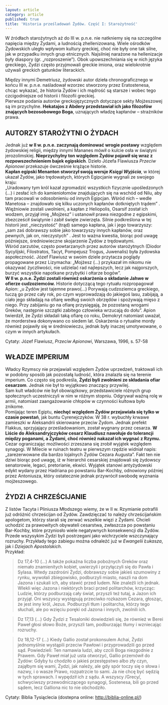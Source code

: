 ```yaml
---
layout: article
category: article
published: true
title: 'Historia prześladowań Żydów. Część I: Starożytność'
---
```

W źródłach starożytnych aż do III w. p.n.e. nie natkniemy się na szczególne napięcia między Żydami, a ludnością zhellenizowaną. Wiele ośrodków Żydowskich uległo wpływom kultury greckiej, choć nie były one tak silne, jak w przypadku innych grup etnicznych. Najsilniej narażone na hellenizacje były diaspory (gr. „rozproszenie”). Obok upowszechniania się w nich języka greckiego, Żydzi często przyjmowali greckie imiona, oraz wielokrotnie używali greckich gatunków literackich.        
<!--more-->   
Między innymi Demetriusz, żydowski autor dzieła chronograficznego w końcu III w. p.n.e. naśladował wzorzec stworzony przez Eratostenesa, chcąc wykazać, że historia Żydów i ich mądrość są starsze i wobec tego czcigodniejsze od historii i filozofii greckiej.     
Pierwsze podania autorów greckojęzycznych dotyczące sekty Mojżeszowej są im przychylne. **Hekatajos z Abdery przedstawiał ich jako filozofów znających bezosobowego Boga**, uznających władzę kapłanów – strażników prawa.    

## AUTORZY STAROŻYTNI O ŻYDACH
Jednak już **w II w. p.n.e. zaczynają dominować wrogie postawy** względem żydowskiej religii, między innymi Mananes mówił o kulcie osła w świątyni jerozolimskiej. **Nieprzychylny ton względem Żydów pojawił się wraz z rozpowszechnieniem bajek egipskich**. Dzieło Józefa Flawiusza _Przeciw Apionowi_ przekazuje ówcześnie krążące historie.       
**Kapłan egipski Menanton stworzył swoją wersje _Księgi Wyjścia_**, w której ukazał Żydów, jako trędowatych, których Egipcjanie wygnali ze swojego kraju:    
„Uradowany tym król kazał zgromadzić wszystkich fizycznie upośledzonych (…) i zesłać ich do kamieniołomów znajdujących się na wschód od Nilu, aby tam pracowali w odosobnieniu od innych Egipcjan. Wśród nich – wedle Manetosa – znajdowało się kilku uczonych kapłanów dotkniętych trądem” .         
Więźniowie zostali uwolnieni, a kapłan z Heliopolis, Osarsif został ich wodzem, przyjął imię „Mojżesz” i ustanowił prawa niezgodne z egipskimi, zbezcześcił świątynie i zabił święte zwierzęta. Silnie podkreślona w tej historii jest „nieczystość” (trąd) samego kapłana, jak i jego towarzyszy: „sam zaś dobrawszy sobie jako towarzyszy innych kapłanów, oraz pewnych, jak on, nieczystych” . Jest to ważna kwestia, biorąc pod uwagę późniejsze, średniowieczne skojarzenie Żydów z trędowatymi.         
Wśród zarzutów, często powtarzanych przez autorów starożytnych (Diodor Sycylijski, Filostratos, Tacyt, Pompejusz Trogus, Juwenalis) była żydowska aspołeczność. Józef Flawiusz w swoim dziele przytacza poglądy propagowane przez Lizymacha: „Mojżesz (...) przykazał im nikomu nie okazywać życzliwości, nie udzielać rad najlepszych, lecz jak najgorszych, burzyć wszystkie napotkane przybytki i ołtarze bogów”.          
**W II w. p.n.e. Żydzi zostali również oskarżenia o składanie Jahwe w ofierze cudzoziemców.** Historie dotyczącą tego rytuału rozpropagował Apion: „u Żydów jest tajemne prawo(…) Porywają cudzoziemca greckiego, tuczą go przez cały rok, po czym wyprowadzają do jakiegoś lasu, zabijają, a ciało jego składają na ofiarę według swoich obrzędów i spożywają mięso z niego. Przy zabijaniu go na ofiarę przysięgają, że pozostaną wrogami Greków, następnie szczątki zabitego człowieka wrzucają do dołu”. Apion twierdził, że Żydzi składali taką ofiarę co roku, Demokryt natomiast uważał, że morderstwa dokonywano co siedem lat.       Oskarżenia o rytualne mordy również pojawiły się w średniowieczu, jednak były inaczej umotywowane, o czym w innych artykułach.       

Cytaty: Józef Flawiusz, _Przeciw Apionowi_, Warszawa, 1996, s. 57-58 

## WŁADZE IMPERIUM
Władcy Rzymscy nie przejawiali względem Żydów uprzedzeń, traktowali ich w podobny sposób jak pozostałą ludność, która znalazła się na terenie imperium. Co często się podkreśla, **Żydzi byli zwolnieni ze składania ofiar cesarzom**. Jednak nie był to wyjątkowo znaczący przywilej.       
Sam kult władców nie był obowiązkowy, przedstawiciele różnych grup społecznych uczestniczyli w nim w różnym stopniu. Odgrywał ważną rolę w armii, natomiast zaangażowanie chłopów w czynności kultowa było znikome.      
Pomijając teren Egiptu, **niechęć względem Żydów przejawiała się tylko w czasie powstań**, jak buntu Cyrenejczyków. W 38 r. wybuchły krwawe zamieszki w Aleksandrii skierowane przeciw Żydom. Jednak prefekt Flakkus, sprzyjający prześladowaniom, został wygnany przez cesarza. **W Liście do Aleksandryjczyków cesarz Klaudiusz nawołuje do tolerancji między poganami, a Żydami, choć również nakazał ich wygnać z Rzymu.** Cezar ograniczając możliwości zrzeszana się zrobił wyjątek względem synagogi. W Milecie w ruinach teatru w pierwszym rzędzie widniał napis: „zarezerwowane dla bardzo lojalnych Żydów Cezara Augusta”. Fakt ten nie dziwi biorąc pod uwagę, iż w hierarchii cesarskiej znajdowali się żydowscy senatorowie, legaci, pretorianie, ekwici. Wyjątek stanowi antyżydowski edykt wydany przez Hadriana po powstaniu Bar-Kochby, odnowiony później przez Antoniusza, który ostatecznie jednak przywrócił swobodę wyznania mojżeszowego.

## ŻYDZI A CHRZEŚCIJANIE
Z listów Tacyta i Pliniusza Młodszego wiemy, że w II w. Rzymianie potrafili już odróżnić chrześcijan od Żydów. Zawdzięczać to należy chrześcijańskim apologetom, którzy starali się zerwać wszelkie więzi z Żydami. Chcieli uchodzić za prawowitych obywateli cesarstwa, zwłaszcza po powstaniu Bar-Kochby, które przyniosło wiele negatywnych konsekwencji dla Żydów. Przede wszysykim Żydzi byli postrzegani jako wichrzyciele wszczynający rozruchy.     Przykłady tego zabiegu można odnaleźć już w _Ewangelii Łukasza_, jak i _Dziejach Apostolskich_.      
Przykład:       
> Dz 17,4-10 (…) A także pokaźna liczba pobożnych Greków oraz niemało znamienitych kobiet, uwierzyli i przyłączyli się do Pawła i Sylasa. Wtedy zazdrośni Żydzi, dobrawszy sobie jakieś szumowiny z rynku, wywołali zbiegowisko, podburzyli miasto, naszli na dom Jazona i szukali ich, aby stawić przed ludem. Nie znaleźli ich jednak. Wlekli więc Jazona i niektórych braci przed politarchów, krzycząc: Ludzie, którzy podburzają cały świat, przyszli też tutaj, a Jazon ich przyjął. Oni wszyscy występują przeciwko rozkazom Cezara, głosząc, że jest inny król, Jezus. Podburzyli tłum i politarcha, którzy tego słuchali, ale po wzięciu poręki od Jazona i innych, zwolnili ich.

> Dz 17,13 (...) Gdy Żydzi z Tesaloniki dowiedzieli się, że również w Berei Paweł głosi słowo Boże, przyszli tam, podburzając tłumy i wzniecając rozruchy.

> Dz 18,12-17 (...) Kiedy Gallio został prokonsulem Achai, Żydzi jednomyślnie wystąpili przeciw Pawłowi i przyprowadzili go przed sąd. Powiedzieli: Ten namawia ludzi, aby czcili Boga niezgodnie z Prawem. Gdy Paweł miał już usta otworzyć, Gallio przemówił do Żydów: Gdyby tu chodziło o jakieś przestępstwo albo zły czyn, zająłbym się wami, Żydzi, jak należy, ale gdy spór toczy się o słowa i nazwy, i o wasze Prawo, rozpatrzcie to sami. Ja nie chcę być sędzią w tych sprawach. I wypędził ich z sądu. A wszyscy /Grecy/, schwyciwszy przewodniczącego synagogi, Sostenesa, bili go przed sądem, lecz Galliona nic to nie obchodziło.      

Cytaty: Biblia Tysiąclecia (dostepna online: http://biblia-online.pl/)
